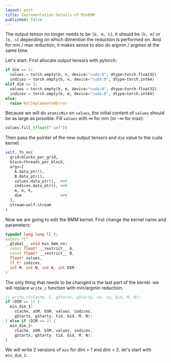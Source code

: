 ```yaml
---
layout: post
title: Implementation Details of MinBMM
published: false
---
```


The output tensor no longer needs to be `[b, m, n]`, it should be `[b, m]` or `[b, n]` depending on which dimention the reduction is performed on. And for min / max reduction, it makes sense to also do argmin / argmax at the same time.  

Let's start. First allocate output tensors with pytorch:
```python
if dim == 1:
  values = torch.empty(b, n, device="cuda:0", dtype=torch.float32)
  indices = torch.empty(b, n, device="cuda:0", dtype=torch.int64)
elif dim == 2:
  values = torch.empty(b, m, device="cuda:0", dtype=torch.float32)
  indices = torch.empty(b, m, device="cuda:0", dtype=torch.int64)
else:
  raise NotImplementedError
```  

Because we will do `atomicMin` on `values`, the initial content of `values` should be as large as possible.
Fill `values` with ∞ for min (or -∞ for max):  
```python
values.fill_(float("-inf"))
```  

Then pass the pointer of the new output tensors and `dim` value to the cuda kernel:
```python
self._fn_nn(
  grid=blocks_per_grid,
  block=threads_per_block,
  args=[
    A.data_ptr(),
    B.data_ptr(),
    values.data_ptr(),  ###
    indices.data_ptr(), ###
    m, n, k,
    dim                 ###
  ],
  stream=self.stream
)
```

Now we are going to edit the BMM kernel. First change the kernel name and parameters:
```cpp
typedef long long ll_t;
extern "C"
__global__ void min_bmm_nn(
  const float* __restrict__ A,
  const float* __restrict__ B,
  float* values,
  ll_t* indices,
  int M, int N, int K, int DIM
)
```  

The only thing that needs to be changed is the last part of the kernel. we will replace `write_c` function with min/argmin reduction.
```c
// write_c(cCache, C, gStartx, gStarty, vx, vy, bid, M, N);
if (DIM == 1) {
  min_dim_1(
    cCache, aSM, bSM, values, indices,
    gStartx, gStarty, tid, bid, M, N);
} else if (DIM == 2) {
  min_dim_2(
    cCache, aSM, bSM, values, indices,
    gStartx, gStarty, tid, bid, M, N);
}
```  
We will write 2 versions of `min` for dim = 1 and dim = 2. let's start with `min_dim_1`:
```

```
